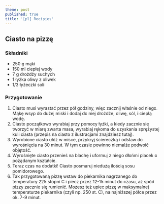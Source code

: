 ```yaml
---
theme: post
published: true
title: '[pl] Recipies'
---
```

## Ciasto na pizzę

### Składniki
- 250 g mąki
- 150 ml ciepłej wody
- 7 g drożdży suchych
- 1 łyżka oliwy z oliwek
- 1/3 łyżeczki soli

### Przygotowanie
1. Ciasto musi wyrastać przez pół godziny, więc zacznij właśnie od niego. Mąkę wsyp do dużej miski i dodaj do niej drożdże, oliwę, sól, i ciepłą wodę.
2. Ciasto początkowo wyrabiaj przy pomocy łyżki, a kiedy zacznie się tworzyć w miarę zwarta masa, wyrabiaj rękoma do uzyskania sprężystej kuli ciasta (przepis na ciasto z ilustracjami znajdziesz tutaj).
3. Wyrobione ciasto ułóż w misce, przykryj ściereczką i odstaw do wyrośnięcia na 30 minut. W tym czasie powinno niemalże podwoić objętość.
4. Wyrośnięte ciasto przenieś na blachę i uformuj z niego dłońmi placek o pożądanym kształcie.
5. Teraz czas na dodatki! Ciasto posmaruj niedużą ilością sosu pomidorowego.
6. Tak przygotowaną pizzę wstaw do piekarnika nagrzanego do temperatury 225 stopni C i piecz przez 12-15 minut do czasu, aż spód pizzy zacznie się rumienić. Możesz też upiec pizzę w maksymalnej temperaturze piekarnika (czyli np. 250 st. C), na najniższej półce przez ok. 7-9 minut.

